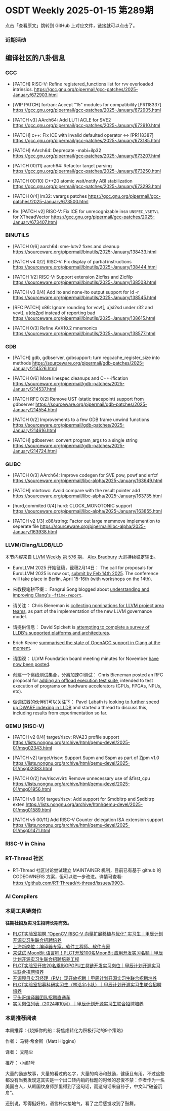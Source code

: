 # OSDT Weekly 2025-01-15 第289期

点击「查看原文」跳转到 GitHub 上对应文件，链接就可以点击了。

### 近期活动

## 编译社区的八卦信息

### GCC

- [PATCH] RISC-V: Refine registered_functions list for rvv overloaded intrinsics.
  https://gcc.gnu.org/pipermail/gcc-patches/2025-January/672903.html

- [WIP PATCH] fortran: Accept "15" modules for compatibility [PR118337]
  https://gcc.gnu.org/pipermail/gcc-patches/2025-January/672905.html

- [PATCH v3] AArch64: Add LUTI ACLE for SVE2
  https://gcc.gnu.org/pipermail/gcc-patches/2025-January/672910.html

- [PATCH] c++: Fix ICE with invalid defaulted operator <=> [PR118387]
  https://gcc.gnu.org/pipermail/gcc-patches/2025-January/673185.html

- [PATCH] AArch64: Deprecate -mabi=ilp32
  https://gcc.gnu.org/pipermail/gcc-patches/2025-January/673207.html

- [PATCH 00/11] aarch64: Refactor target parsing
  https://gcc.gnu.org/pipermail/gcc-patches/2025-January/673250.html

- [PATCH 00/10] C++20 atomic wait/notify ABI stabilization
  https://gcc.gnu.org/pipermail/gcc-patches/2025-January/673293.html

- [PATCH 0/4] lm32: varargs patches
  https://gcc.gnu.org/pipermail/gcc-patches/2025-January/673500.html

- Re: [PATCH v2] RISC-V: Fix ICE for unrecognizable insn `UNSPEC_VSETVL` for XTheadVector
  https://gcc.gnu.org/pipermail/gcc-patches/2025-January/673407.html

### BINUTILS

- [PATCH 0/6] aarch64: sme-lutv2 fixes and cleanup
  https://sourceware.org/pipermail/binutils/2025-January/138433.html

- [PATCH v4 0/2] RISC-V: Fix display of partial instructions
  https://sourceware.org/pipermail/binutils/2025-January/138444.html

- [PATCH 1/2] RISC-V: Support extension Zicfiss and Zicfilp
  https://sourceware.org/pipermail/binutils/2025-January/138508.html

- [PATCH v3 0/4] Add lto and none-lto output support for ld -r
  https://sourceware.org/pipermail/binutils/2025-January/138545.html

- [RFC PATCH] x86: Ignore rounding for vcvt[, u]si2sd under r32 and vcvt[, u]dq2pd instead of reporting bad
  https://sourceware.org/pipermail/binutils/2025-January/138615.html

- [PATCH 0/3] Refine AVX10.2 mnemonics
  https://sourceware.org/pipermail/binutils/2025-January/138577.html

### GDB

- [PATCH] gdb, gdbserver, gdbsupport: turn regcache_register_size into methods
  https://sourceware.org/pipermail/gdb-patches/2025-January/214526.html

- [PATCH 0/6] More linespec cleanups and C++-ification
  https://sourceware.org/pipermail/gdb-patches/2025-January/214537.html

- [PATCH RFC 0/2] Remove UST (static tracepoint) support from gdbserver
  https://sourceware.org/pipermail/gdb-patches/2025-January/214554.html

- [PATCH 0/2] Improvements to a few GDB frame unwind functions
  https://sourceware.org/pipermail/gdb-patches/2025-January/214616.html

- [PATCH] gdbserver: convert program_args to a single string
  https://sourceware.org/pipermail/gdb-patches/2025-January/214724.html

### GLIBC

- [PATCH 0/3] AArch64: Improve codegen for SVE pow, powf and erfcf
  https://sourceware.org/pipermail/libc-alpha/2025-January/163649.html

- [PATCH] mbrtowc: Avoid compare with the result pointer add
  https://sourceware.org/pipermail/libc-alpha/2025-January/163735.html

- [hurd,commited 0/4] hurd: CLOCK_MONOTONIC support
  https://sourceware.org/pipermail/libc-alpha/2025-January/163855.html

- [PATCH v2 1/3] x86/string: Factor out large memmove implemention to seperate file
  https://sourceware.org/pipermail/libc-alpha/2025-January/163938.html

### LLVM/Clang/LLDB/LLD

本节内容来自 [LLVM Weekly 第 576 期](http://llvmweekly.org/issue/576)，
[Alex Bradbury](https://www.linkedin.com/in/alex-bradbury/) 大哥持续稳定输出。

* EuroLLVM 2025 开始征稿，截稿2月14日： The call for proposals for EuroLLVM 2025 is now out, [submit by Feb 14th 2025](https://discourse.llvm.org/t/2025-eurollvm-call-for-proposals-deadline-feb-14/84017).  The conference will take place in Berlin, April 15-16th (with workshops on the 14th).

* 宋教授笔耕不缀： Fangrui Song blogged about [understanding and improving Clang's `-ftime-report`](https://maskray.me/blog/2025-01-12-understanding-and-improving-clang-ftime-report).

* 请关注： Chris Bieneman is [collecting nominations for LLVM project area teams](https://discourse.llvm.org/t/call-for-nominations-for-llvm-project-area-teams/83965), as part of the implementation of the new LLVM governance model.

* 请提供信息： David Spickett is [attempting to complete a survey of LLDB's supported platforms and architectures](https://discourse.llvm.org/t/rfc-surveying-lldbs-supported-platforms-and-architectures/83978).

* Erich Keane [summarised the state of OpenACC support in Clang at the moment](https://discourse.llvm.org/t/openacc-is-openacc-available-in-llvm-now/83974/2).

* 请围观： LLVM Foundation board meeting minutes for November [have now been posted](https://discourse.llvm.org/t/board-meeting-minutes-november-2024/84000).

* 创建一个离线测试集合，分离加速CI测试： Chris Bieneman posted an RFC proposal for [adding an offload execution test suite](https://discourse.llvm.org/t/rfc-proposal-for-offload-execution-test-suite/83947), intended to test execution of programs on hardware accelerators (GPUs, FPGAs, NPUs, etc).

* 做调试器的伙伴们可以关注下： Pavel Labath is [looking to further speed up DWARF indexing in LLDB](https://discourse.llvm.org/t/rfc-speeding-up-dwarf-indexing-again/83979) and started a thread to discuss this, including results from experimentation so far.

### QEMU (RISC-V)

- [PATCH v2 0/4] target/riscv: RVA23 profile support
  https://lists.nongnu.org/archive/html/qemu-devel/2025-01/msg02343.html

- [PATCH v2] target/riscv: Support Supm and Sspm as part of Zjpm v1.0
  https://lists.nongnu.org/archive/html/qemu-devel/2025-01/msg02083.html

- [PATCH 0/2] hw/riscv/virt: Remove unnecessary use of &first_cpu
  https://lists.nongnu.org/archive/html/qemu-devel/2025-01/msg01956.html

- [PATCH v8 0/9] target/riscv: Add support for Smdbltrp and Ssdbltrp exten
  https://lists.nongnu.org/archive/html/qemu-devel/2025-01/msg01589.html

- [PATCH v5 00/11] Add RISC-V Counter delegation ISA extension support
  https://lists.nongnu.org/archive/html/qemu-devel/2025-01/msg01471.html

### RISC-V in China

### RT-Thread 社区

- RT-Thread 社区讨论尝试建立 MAINTAINER 机制，目前已有基于 github 的 CODEOWNERS 方案，但可以进一步改进。详情可查看: <https://github.com/RT-Thread/rt-thread/issues/9903>。

### AI Compilers

### 本周工具链岗位

**往期社招及实习生招聘长期有效。**

- [PLCT实验室招聘 “OpenCV RISC-V 向量扩展移植与优化” 实习生｜甲辰计划开源实习生联合招聘培养](https://mp.weixin.qq.com/s/NSFIlymcfe_gJBmJXK0Zng)
- [上海新岗位：编译器专家、软件工程师、软件专家](https://mp.weixin.qq.com/s/pX2R3znrPCxdsOLVg9YVXA)
- [来试试 MoonBit 语言吧！PLCT开放100名MoonBit 应用开发实习名额｜甲辰计划开源实习生联合招聘培养工程](https://mp.weixin.qq.com/s/VUwXNvYzharpK6Aou4hssw)
- [PLCT实验室开放20名乘影GPGPU工具链开发实习岗位｜甲辰计划开源实习生联合招聘培养](https://mp.weixin.qq.com/s/DalDbZYiP2IFALvB2Wwb6w)
- [开源项目实习经理（PM）现开放招聘｜甲辰计划开源实习生联合招聘培养](https://mp.weixin.qq.com/s/9uIxvaMOVjsbcGjHbidvgg)
- [PLCT实验室招募科研实习生（林泓宇小队）｜甲辰计划开源实习生联合招聘培养](https://mp.weixin.qq.com/s/8XtWlfBF9RxUoUCHskQpPw)
- [平头哥编译器团队招聘直通车](https://mp.weixin.qq.com/s/fRFWolihmi05hTuBvI8u2g)
- [实习岗位列表（2024年10月）｜甲辰计划开源实习生联合招聘培养](https://mp.weixin.qq.com/s/UCcsvhw6Kxw3EQOd0JVlUg)

### 本周推荐阅读

本周推荐：《烧掉你的船：将焦虑转化为积极行动的9个策略》

作者： 马特·希金斯（Matt Higgins）

译者： 文隐尘

推荐： 小编1号

大量的励志故事，大量的看过的名字，大量的鸡汤和鼓励，健康且有用。不过这些都没有当我发现这其实是一个出口转内销的标题的时候的忍俊不禁：作者作为一名美国白人，从韩国纹身师那里得到了这句话，而这句话来自孙子，中文叫“破釜沉舟”。

还别说，写得挺好的，语言朴实接地气，看了之后感觉收到了鼓舞。


